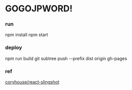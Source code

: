 # GOGOJPWORD!

### run
npm install
npm start

### deploy
npm run build
git subtree push --prefix dist origin gh-pages

### ref
[coryhouse/react-slingshot](https://github.com/coryhouse/react-slingshot/blob/master/docs/FAQ.md)
